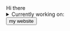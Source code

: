 <body>
 <h>Hi there</h>
 <details>
  <summary>Currently working on:</summary>
  i'm working on PowerPointPlugin rn
 </details>
 <a href="https://ferderplays--ferder.repl.co"><button>my website</button></a>
</body>
